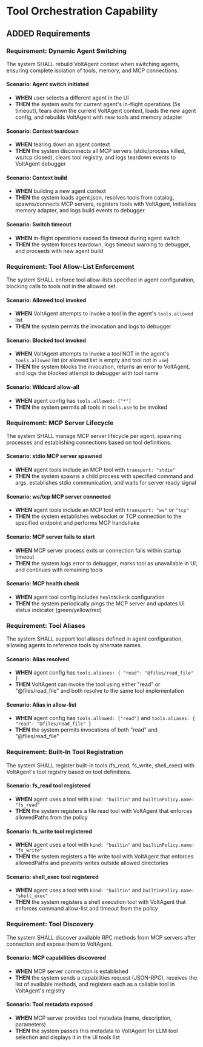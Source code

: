 # Tool Orchestration Capability

## ADDED Requirements

### Requirement: Dynamic Agent Switching

The system SHALL rebuild VoltAgent context when switching agents, ensuring complete isolation of tools, memory, and MCP connections.

#### Scenario: Agent switch initiated

- **WHEN** user selects a different agent in the UI
- **THEN** the system waits for current agent's in-flight operations (5s timeout), tears down the current VoltAgent context, loads the new agent config, and rebuilds VoltAgent with new tools and memory adapter

#### Scenario: Context teardown

- **WHEN** tearing down an agent context
- **THEN** the system disconnects all MCP servers (stdio/process killed, ws/tcp closed), clears tool registry, and logs teardown events to VoltAgent debugger

#### Scenario: Context build

- **WHEN** building a new agent context
- **THEN** the system loads agent.json, resolves tools from catalog, spawns/connects MCP servers, registers tools with VoltAgent, initializes memory adapter, and logs build events to debugger

#### Scenario: Switch timeout

- **WHEN** in-flight operations exceed 5s timeout during agent switch
- **THEN** the system forces teardown, logs timeout warning to debugger, and proceeds with new agent build

### Requirement: Tool Allow-List Enforcement

The system SHALL enforce tool allow-lists specified in agent configuration, blocking calls to tools not in the allowed set.

#### Scenario: Allowed tool invoked

- **WHEN** VoltAgent attempts to invoke a tool in the agent's `tools.allowed` list
- **THEN** the system permits the invocation and logs to debugger

#### Scenario: Blocked tool invoked

- **WHEN** VoltAgent attempts to invoke a tool NOT in the agent's `tools.allowed` list (or allowed list is empty and tool not in `use`)
- **THEN** the system blocks the invocation, returns an error to VoltAgent, and logs the blocked attempt to debugger with tool name

#### Scenario: Wildcard allow-all

- **WHEN** agent config has `tools.allowed: ["*"]`
- **THEN** the system permits all tools in `tools.use` to be invoked

### Requirement: MCP Server Lifecycle

The system SHALL manage MCP server lifecycle per agent, spawning processes and establishing connections based on tool definitions.

#### Scenario: stdio MCP server spawned

- **WHEN** agent tools include an MCP tool with `transport: "stdio"`
- **THEN** the system spawns a child process with specified command and args, establishes stdio communication, and waits for server ready signal

#### Scenario: ws/tcp MCP server connected

- **WHEN** agent tools include an MCP tool with `transport: "ws"` or `"tcp"`
- **THEN** the system establishes websocket or TCP connection to the specified endpoint and performs MCP handshake

#### Scenario: MCP server fails to start

- **WHEN** MCP server process exits or connection fails within startup timeout
- **THEN** the system logs error to debugger, marks tool as unavailable in UI, and continues with remaining tools

#### Scenario: MCP health check

- **WHEN** agent tool config includes `healthCheck` configuration
- **THEN** the system periodically pings the MCP server and updates UI status indicator (green/yellow/red)

### Requirement: Tool Aliases

The system SHALL support tool aliases defined in agent configuration, allowing agents to reference tools by alternate names.

#### Scenario: Alias resolved

- **WHEN** agent config has `tools.aliases: { "read": "@files/read_file" }`
- **THEN** VoltAgent can invoke the tool using either "read" or "@files/read_file" and both resolve to the same tool implementation

#### Scenario: Alias in allow-list

- **WHEN** agent config has `tools.allowed: ["read"]` and `tools.aliases: { "read": "@files/read_file" }`
- **THEN** the system permits invocations of both "read" and "@files/read_file"

### Requirement: Built-In Tool Registration

The system SHALL register built-in tools (fs_read, fs_write, shell_exec) with VoltAgent's tool registry based on tool definitions.

#### Scenario: fs_read tool registered

- **WHEN** agent uses a tool with `kind: "builtin"` and `builtinPolicy.name: "fs_read"`
- **THEN** the system registers a file read tool with VoltAgent that enforces allowedPaths from the policy

#### Scenario: fs_write tool registered

- **WHEN** agent uses a tool with `kind: "builtin"` and `builtinPolicy.name: "fs_write"`
- **THEN** the system registers a file write tool with VoltAgent that enforces allowedPaths and prevents writes outside allowed directories

#### Scenario: shell_exec tool registered

- **WHEN** agent uses a tool with `kind: "builtin"` and `builtinPolicy.name: "shell_exec"`
- **THEN** the system registers a shell execution tool with VoltAgent that enforces command allow-list and timeout from the policy

### Requirement: Tool Discovery

The system SHALL discover available RPC methods from MCP servers after connection and expose them to VoltAgent.

#### Scenario: MCP capabilities discovered

- **WHEN** MCP server connection is established
- **THEN** the system sends a capabilities request (JSON-RPC), receives the list of available methods, and registers each as a callable tool in VoltAgent's registry

#### Scenario: Tool metadata exposed

- **WHEN** MCP server provides tool metadata (name, description, parameters)
- **THEN** the system passes this metadata to VoltAgent for LLM tool selection and displays it in the UI tools list
